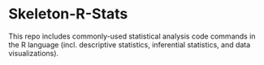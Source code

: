 # Skeleton-R-Stats
This repo includes commonly-used statistical analysis code commands in the R language (incl. descriptive statistics, inferential statistics, and data visualizations).
